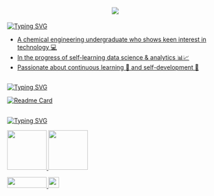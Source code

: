 <!-- Background black and custom colors -->
<h1 align="center">
  <img src="https://readme-typing-svg.herokuapp.com/?font=Electrolize&size=35&color=FF9900&center=true&vCenter=true&width=800&height=70&lines=Hello,+I'm+David+Nogueira!;Welcome+to+my+GitHub!">
</h1>

<a href="https://git.io/typing-svg"><img src="https://readme-typing-svg.herokuapp.com?font=Electrolize&duration=1&pause=1&color=FF9900&repeat=false&width=435&lines=About+Me" alt="Typing SVG" />
- A chemical engineering undergraduate who shows keen interest in technology 💻  
- In the progress of self-learning data science & analytics 📊📈  
- Passionate about continuous learning 💫 and self-development 🌱

<h2 align="left">
</h2>

<a href="https://git.io/typing-svg"><img src="https://readme-typing-svg.herokuapp.com?font=Electrolize&duration=1&pause=1&color=FF9900&repeat=false&width=435&lines=Top+Repositories" alt="Typing SVG" />

[![Readme Card](https://github-readme-stats.vercel.app/api/pin/?username=SUKHMAN-SINGH-1612&theme=dark&hide_border=false&repo=Data-Science-Projects&bg_color=00000000&title_color=FF9900&text_color=FFFFFF&icon_color=FF9900&border_color=FF9900)](https://github.com/SUKHMAN-SINGH-1612/Data-Science-Projects)

<h2 align="left">
</h2>

<a href="https://git.io/typing-svg"><img src="https://readme-typing-svg.herokuapp.com?font=Electrolize&duration=1&pause=1&color=FF9900&repeat=false&width=435&lines=Skills" alt="Typing SVG" />

<p align="left">
  <img src="https://img.shields.io/badge/Python-3670A0?style=plastic&logo=python&logoColor=ffdd54" width="92" /> <img src="https://img.shields.io/badge/R-%23276DC3?style=plastic&logo=r&logoColor=white" width="92" />
</p>

<p align="left">
  <img src="https://img.shields.io/badge/Python-3670A0?style=plastic&logo=python&logoColor=ffdd54" width="92" height="25" />
  <img src="https://img.shields.io/badge/R-%23276DC3?style=plastic&logo=r&logoColor=white" width="25" height="25" />
</p>

<!--
**David-Nogueira/David-Nogueira** is a ✨ _special_ ✨ repository because its `README.md` (this file) appears on your GitHub profile.

Here are some ideas to get you started:

- 🔭 I’m currently working on ...
- 🌱 I’m currently learning ...
- 👯 I’m looking to collaborate on ...
- 🤔 I’m looking for help with ...
- 💬 Ask me about ...
- 📫 How to reach me: ...
- 😄 Pronouns: ...
- ⚡ Fun fact: ...
-->
